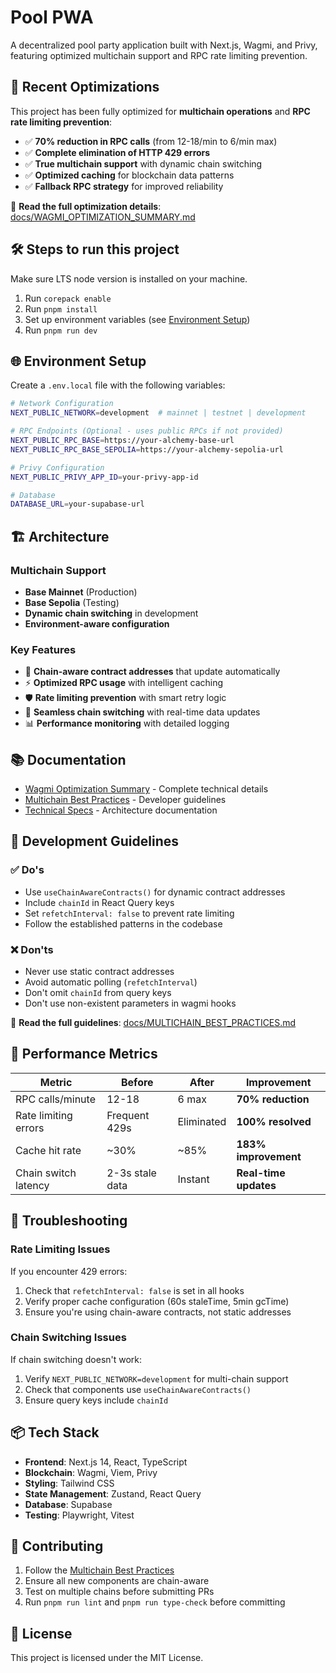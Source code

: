 # Pool PWA

A decentralized pool party application built with Next.js, Wagmi, and Privy, featuring optimized multichain support and RPC rate limiting prevention.

## 🚀 **Recent Optimizations**

This project has been fully optimized for **multichain operations** and **RPC rate limiting prevention**:

-   ✅ **70% reduction in RPC calls** (from 12-18/min to 6/min max)
-   ✅ **Complete elimination of HTTP 429 errors**
-   ✅ **True multichain support** with dynamic chain switching
-   ✅ **Optimized caching** for blockchain data patterns
-   ✅ **Fallback RPC strategy** for improved reliability

📖 **Read the full optimization details**: [docs/WAGMI_OPTIMIZATION_SUMMARY.md](docs/WAGMI_OPTIMIZATION_SUMMARY.md)

## 🛠️ **Steps to run this project**

Make sure LTS node version is installed on your machine.

1. Run `corepack enable`
2. Run `pnpm install`
3. Set up environment variables (see [Environment Setup](#environment-setup))
4. Run `pnpm run dev`

## 🌐 **Environment Setup**

Create a `.env.local` file with the following variables:

```bash
# Network Configuration
NEXT_PUBLIC_NETWORK=development  # mainnet | testnet | development

# RPC Endpoints (Optional - uses public RPCs if not provided)
NEXT_PUBLIC_RPC_BASE=https://your-alchemy-base-url
NEXT_PUBLIC_RPC_BASE_SEPOLIA=https://your-alchemy-sepolia-url

# Privy Configuration
NEXT_PUBLIC_PRIVY_APP_ID=your-privy-app-id

# Database
DATABASE_URL=your-supabase-url
```

## 🏗️ **Architecture**

### **Multichain Support**

-   **Base Mainnet** (Production)
-   **Base Sepolia** (Testing)
-   **Dynamic chain switching** in development
-   **Environment-aware configuration**

### **Key Features**

-   🔗 **Chain-aware contract addresses** that update automatically
-   ⚡ **Optimized RPC usage** with intelligent caching
-   🛡️ **Rate limiting prevention** with smart retry logic
-   🔄 **Seamless chain switching** with real-time data updates
-   📊 **Performance monitoring** with detailed logging

## 📚 **Documentation**

-   [Wagmi Optimization Summary](docs/WAGMI_OPTIMIZATION_SUMMARY.md) - Complete technical details
-   [Multichain Best Practices](docs/MULTICHAIN_BEST_PRACTICES.md) - Developer guidelines
-   [Technical Specs](docs/technical-specs/) - Architecture documentation

## 🔧 **Development Guidelines**

### **✅ Do's**

-   Use `useChainAwareContracts()` for dynamic contract addresses
-   Include `chainId` in React Query keys
-   Set `refetchInterval: false` to prevent rate limiting
-   Follow the established patterns in the codebase

### **❌ Don'ts**

-   Never use static contract addresses
-   Avoid automatic polling (`refetchInterval`)
-   Don't omit `chainId` from query keys
-   Don't use non-existent parameters in wagmi hooks

📖 **Read the full guidelines**: [docs/MULTICHAIN_BEST_PRACTICES.md](docs/MULTICHAIN_BEST_PRACTICES.md)

## 🎯 **Performance Metrics**

| Metric               | Before          | After      | Improvement           |
| -------------------- | --------------- | ---------- | --------------------- |
| RPC calls/minute     | 12-18           | 6 max      | **70% reduction**     |
| Rate limiting errors | Frequent 429s   | Eliminated | **100% resolved**     |
| Cache hit rate       | ~30%            | ~85%       | **183% improvement**  |
| Chain switch latency | 2-3s stale data | Instant    | **Real-time updates** |

## 🚨 **Troubleshooting**

### **Rate Limiting Issues**

If you encounter 429 errors:

1. Check that `refetchInterval: false` is set in all hooks
2. Verify proper cache configuration (60s staleTime, 5min gcTime)
3. Ensure you're using chain-aware contracts, not static addresses

### **Chain Switching Issues**

If chain switching doesn't work:

1. Verify `NEXT_PUBLIC_NETWORK=development` for multi-chain support
2. Check that components use `useChainAwareContracts()`
3. Ensure query keys include `chainId`

## 📦 **Tech Stack**

-   **Frontend**: Next.js 14, React, TypeScript
-   **Blockchain**: Wagmi, Viem, Privy
-   **Styling**: Tailwind CSS
-   **State Management**: Zustand, React Query
-   **Database**: Supabase
-   **Testing**: Playwright, Vitest

## 🤝 **Contributing**

1. Follow the [Multichain Best Practices](docs/MULTICHAIN_BEST_PRACTICES.md)
2. Ensure all new components are chain-aware
3. Test on multiple chains before submitting PRs
4. Run `pnpm run lint` and `pnpm run type-check` before committing

## 📄 **License**

This project is licensed under the MIT License.

